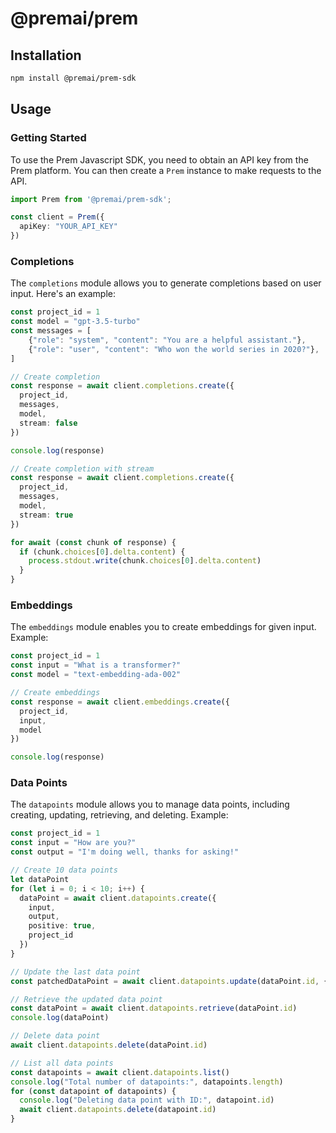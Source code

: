 # @premai/prem

## Installation

```bash
npm install @premai/prem-sdk
```

## Usage
### Getting Started
To use the Prem Javascript SDK, you need to obtain an API key from the Prem platform. You can then create a `Prem` instance to make requests to the API.

```typescript
import Prem from '@premai/prem-sdk';

const client = Prem({
  apiKey: "YOUR_API_KEY"
})
```

### Completions

The `completions` module allows you to generate completions based on user input. Here's an example:

```typescript
const project_id = 1
const model = "gpt-3.5-turbo"
const messages = [
    {"role": "system", "content": "You are a helpful assistant."},
    {"role": "user", "content": "Who won the world series in 2020?"},
]

// Create completion
const response = await client.completions.create({
  project_id,
  messages,
  model,
  stream: false
})

console.log(response)

// Create completion with stream
const response = await client.completions.create({
  project_id,
  messages,
  model,
  stream: true
})

for await (const chunk of response) {
  if (chunk.choices[0].delta.content) {
    process.stdout.write(chunk.choices[0].delta.content)
  }
}
```

### Embeddings

The `embeddings` module enables you to create embeddings for given input. Example:

```typescript
const project_id = 1
const input = "What is a transformer?"
const model = "text-embedding-ada-002"

// Create embeddings
const response = await client.embeddings.create({
  project_id,
  input,
  model
})

console.log(response)
```

### Data Points

The `datapoints` module allows you to manage data points, including creating, updating, retrieving, and deleting. Example:

```typescript
const project_id = 1
const input = "How are you?"
const output = "I'm doing well, thanks for asking!"

// Create 10 data points
let dataPoint
for (let i = 0; i < 10; i++) {
  dataPoint = await client.datapoints.create({
    input,
    output,
    positive: true,
    project_id
  })
}

// Update the last data point
const patchedDataPoint = await client.datapoints.update(dataPoint.id, { positive: false })

// Retrieve the updated data point
const dataPoint = await client.datapoints.retrieve(dataPoint.id)
console.log(dataPoint)

// Delete data point
await client.datapoints.delete(dataPoint.id)

// List all data points
const datapoints = await client.datapoints.list()
console.log("Total number of datapoints:", datapoints.length)
for (const datapoint of datapoints) {
  console.log("Deleting data point with ID:", datapoint.id)
  await client.datapoints.delete(datapoint.id)
}
```
